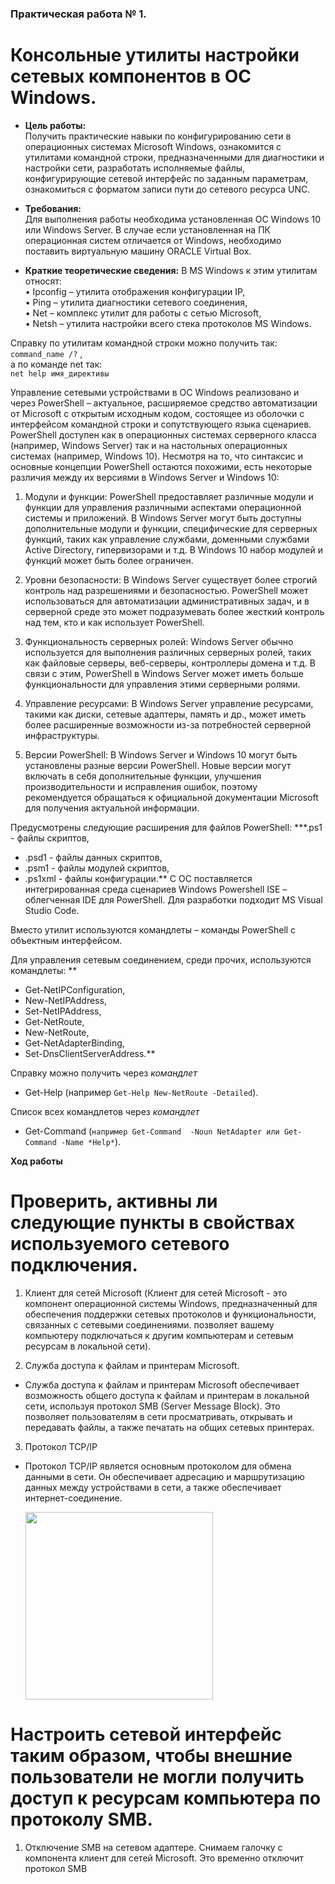 <h3>Практическая работа № 1.</h3>

# Консольные утилиты настройки сетевых компонентов в ОС Windows.

* __Цель работы:__   
Получить практические навыки по конфигурированию сети в операционных системах Microsoft Windows, ознакомится с утилитами командной строки, предназначенными для диагностики и настройки сети,  разработать исполняемые файлы, конфигурирующие сетевой интерфейс по заданным параметрам, ознакомиться с форматом записи пути до сетевого ресурса UNC.   
* __Требования:__  
Для выполнения работы необходима установленная ОС Windows 10 или Windows Server.  В случае если установленная на ПК операционная систем отличается от Windows, необходимо поставить виртуальную машину ORACLE Virtual Box.

* __Краткие теоретические сведения:__
В MS Windows к этим утилитам относят:  
•	Ipconfig – утилита отображения конфигурации IP,  
•	Ping – утилита диагностики сетевого соединения,  
•	Net – комплекс утилит для работы с сетью Microsoft,   
•	Netsh – утилита настройки всего стека протоколов MS Windows.
 
Справку по утилитам командной строки можно получить так: 
```command_name /?``` ,  
а по команде net так:  
```net help имя_директивы```

Управление сетевыми устройствами в ОС Windows реализовано и через PowerShell – актуальное, расширяемое средство автоматизации от Microsoft с открытым исходным кодом, состоящее из оболочки с интерфейсом командной строки и сопутствующего языка сценариев.
PowerShell доступен как в операционных системах серверного класса (например, Windows Server) так и на настольных операционных системах (например, Windows 10). Несмотря на то, что синтаксис и основные концепции PowerShell остаются похожими, есть некоторые различия между их версиями в Windows Server и Windows 10:

1. Модули и функции: PowerShell предоставляет различные модули и функции для управления различными аспектами операционной системы и приложений. В Windows Server могут быть доступны дополнительные модули и функции, специфические для серверных функций, таких как управление службами, доменными службами Active Directory, гипервизорами и т.д. В Windows 10 набор модулей и функций может быть более ограничен.

2. Уровни безопасности: В Windows Server существует более строгий контроль над разрешениями и безопасностью. PowerShell может использоваться для автоматизации административных задач, и в серверной среде это может подразумевать более жесткий контроль над тем, кто и как использует PowerShell.

3. Функциональность серверных ролей: Windows Server обычно используется для выполнения различных серверных ролей, таких как файловые серверы, веб-серверы, контроллеры домена и т.д. В связи с этим, PowerShell в Windows Server может иметь больше функциональности для управления этими серверными ролями.

4. Управление ресурсами: В Windows Server управление ресурсами, такими как диски, сетевые адаптеры, память и др., может иметь более расширенные возможности из-за потребностей серверной инфраструктуры.

5. Версии PowerShell: В Windows Server и Windows 10 могут быть установлены разные версии PowerShell. Новые версии могут включать в себя дополнительные функции, улучшения производительности и исправления ошибок, поэтому рекомендуется обращаться к официальной документации Microsoft для получения актуальной информации.

Предусмотрены следующие расширения для файлов PowerShell:
***.ps1 - файлы скриптов,  
* .psd1 - файлы данных скриптов,  
* .psm1 - файлы модулей скриптов,  
* .ps1xml - файлы конфигурации.** 
С ОС поставляется интегрированная среда сценариев Windows Powershell ISE – облегченная IDE для PowerShell. Для разработки подходит MS Visual Studio Code.

Вместо утилит используются командлеты – команды PowerShell с объектным интерфейсом.

Для управления сетевым соединением, среди прочих, используются командлеты: 
**
* Get-NetIPConfiguration, 
* New-NetIPAddress,  
* Set-NetIPAddress,  
* Get-NetRoute,  
* New-NetRoute,  
* Get-NetAdapterBinding,  
* Set-DnsClientServerAddress.**

Справку можно получить через *командлет*  
* Get-Help (например ```Get-Help New-NetRoute -Detailed```).

Список всех командлетов через *командлет*  
* Get-Command (```например Get-Command  -Noun NetAdapter или Get-Command -Name *Help*```).

**Ход работы**
# Проверить, активны ли следующие пункты в свойствах используемого сетевого подключения.
1. Клиент для сетей Microsoft (Клиент для сетей Microsoft - это компонент операционной системы Windows, предназначенный для обеспечения поддержки сетевых протоколов и функциональности, связанных с сетевыми соединениями. позволяет вашему компьютеру подключаться к другим компьютерам и сетевым ресурсам в локальной сети).  

3. Служба доступа к файлам и принтерам Microsoft.
* Служба доступа к файлам и принтерам Microsoft обеспечивает возможность общего доступа к файлам и принтерам в локальной сети, используя протокол SMB (Server Message Block). Это позволяет пользователям в сети просматривать, открывать и передавать файлы, а также печатать на общих сетевых принтерах.  

3. Протокол TCP/IP
* Протокол TCP/IP является основным протоколом для обмена данными в сети. Он обеспечивает адресацию и маршрутизацию данных между устройствами в сети, а также обеспечивает интернет-соединение.

  <img src="https://github.com/DeFomin/2023-2024-computer-networks-k33212-fomintsev-d-r/assets/90705279/5f709a9d-479b-4a55-9dd5-a88d1c7b94c7" width=300>

# Настроить сетевой интерфейс таким образом, чтобы внешние пользователи не могли получить доступ к ресурсам компьютера по протоколу SMB.
1. Отключение SMB на сетевом адаптере. Снимаем галочку с компонента клиент для сетей Microsoft. Это временно отключит протокол SMB
